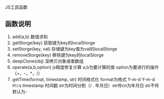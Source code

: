 JS工具函数

## 函数说明

1. add(a,b) 数值求和 
2. getStorge(key) 获取键为key的localStorge
3. setStorge(key, val) 存储键为key值为val的localStorge
4. removeStorge(key) 移除键为key的localStorge
5. deepClone(obj) 深拷贝对象或者数组
6. operate(a,b,option) js精度修复计算 a,b为要计算的值 option为要进行的操作（+，-，*，/）
7. getTime(format, timestamp, str) 时间格式化 format为格式 Y-m-d Y-m-d H:i:s timestamp 时间戳 str为时间分割（/ . 年月日）str传cn为年月日 str不传默认为-